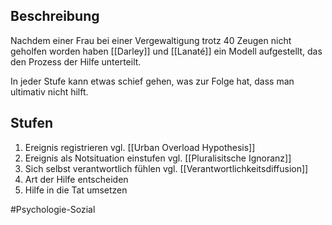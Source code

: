 ## Beschreibung
Nachdem einer Frau bei einer Vergewaltigung trotz 40 Zeugen nicht geholfen worden haben [[Darley]] und [[Lanaté]] ein Modell aufgestellt, das den Prozess der Hilfe unterteilt.

In jeder Stufe kann etwas schief gehen, was zur Folge hat, dass man ultimativ nicht hilft.

## Stufen
1. Ereignis registrieren
vgl. [[Urban Overload Hypothesis]]
2. Ereignis als Notsituation einstufen
vgl. [[Pluralisitsche Ignoranz]]
3. Sich selbst verantwortlich fühlen
vgl. [[Verantwortlichkeitsdiffusion]]
4. Art der Hilfe entscheiden
5. Hilfe in die Tat umsetzen

#Psychologie-Sozial 